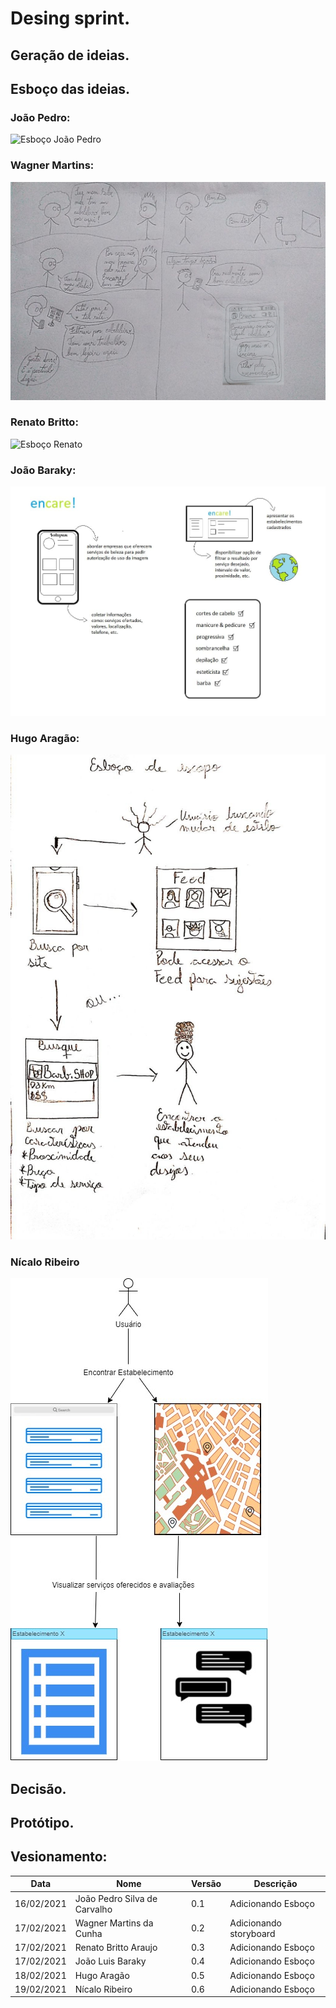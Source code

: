 # Desing sprint.
## Geração de ideias.
## Esboço das ideias.
### João Pedro:
![Esboço João Pedro](https://github.com/UnBArqDsw2020-2/2020.2_G2_Encare/blob/11_esboco_ideia/docs/imagens/Esbo%C3%A7o_Joao_Pedro.png)

### Wagner Martins:
![Esboço Wagner](imagens/esboco_storyboard_wagner.jpg)

### Renato Britto:
![Esboço Renato](imagens/esboço_renato_britto.jpeg)

### João Baraky:
![Esboço Baraky](imagens/esboco_joao_baraky.jpeg)

### Hugo Aragão:
![Esboço Hugo](imagens/esboco_Hugo.jpg)

### Nícalo Ribeiro
![Esboço Nícalo](imagens/esboco_nicalo.jpg)

## Decisão.
## Protótipo.
## Vesionamento:
| Data | Nome | Versão | Descrição |
|-|-|-|-|
| 16/02/2021 | João Pedro Silva de Carvalho | 0.1 | Adicionando Esboço | 
| 17/02/2021 | Wagner Martins da Cunha | 0.2 | Adicionando storyboard |
| 17/02/2021 | Renato Britto Araujo | 0.3 | Adicionando Esboço |
| 17/02/2021 | João Luis Baraky | 0.4 | Adicionando Esboço |
| 18/02/2021 | Hugo Aragão | 0.5 | Adicionando Esboço |
| 19/02/2021 | Nícalo Ribeiro | 0.6 | Adicionando Esboço |
